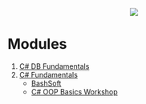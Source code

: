<p align="center">
<a href="https://softuni.bg/"><img src="https://i.imgur.com/BvR3u9u.png"> </a>
</p>

# Modules

1. [C# DB Fundamentals](https://github.com/jackofdiamond5/Software-University/tree/master/C%23%20DB%20Fundamentals)
2. [C# Fundamentals](https://github.com/jackofdiamond5/Software-University/tree/master/C%23%20Fundamentals)
   - [BashSoft](https://github.com/jackofdiamond5/Software-University/tree/master/C%23%20Fundamentals/BashSoft)
   - [C# OOP Basics Workshop](https://github.com/jackofdiamond5/Software-University/tree/master/C%23%20Fundamentals/C%23%20OOP%20Basics/Lab_WorkShop)
